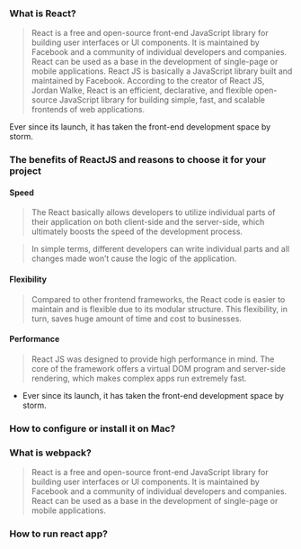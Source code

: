 ### What is React?
> React is a free and open-source front-end JavaScript library for building user interfaces or UI components. It is maintained by Facebook and a community of individual developers and companies. React can be used as a base in the development of single-page or mobile applications.
> React JS is basically a JavaScript library built and maintained by Facebook. According to the creator of React JS, Jordan Walke, React is an efficient, declarative, and flexible open-source JavaScript library for building simple, fast, and scalable frontends of web applications.

Ever since its launch, it has taken the front-end development space by storm.
### The benefits of ReactJS and reasons to choose it for your project
#### Speed

> The React basically allows developers to utilize individual parts of their application on both client-side and the server-side, which ultimately boosts the speed of the development process.

> In simple terms, different developers can write individual parts and all changes made won’t cause the logic of the application.

#### Flexibility

> Compared to other frontend frameworks, the React code is easier to maintain and is flexible due to its modular structure. This flexibility, in turn, saves huge amount of time and cost to businesses.

#### Performance

> React JS was designed to provide high performance in mind. The core of the framework offers a virtual DOM program and server-side rendering, which makes complex apps run extremely fast.

- Ever since its launch, it has taken the front-end development space by storm.
### How to configure or install it on Mac?
### What is webpack?
> React is a free and open-source front-end JavaScript library for building user interfaces or UI components. It is maintained by Facebook and a community of individual developers and companies. React can be used as a base in the development of single-page or mobile applications.
### How to run react app?